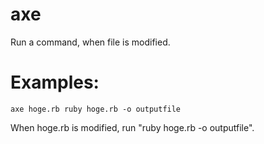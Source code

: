 axe
===

Run a command, when file is modified.

Examples:
=========
`axe hoge.rb ruby hoge.rb -o outputfile`

When hoge.rb is modified, run "ruby hoge.rb -o outputfile".

